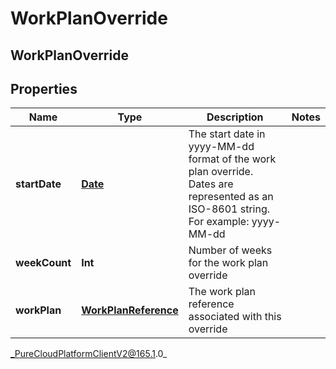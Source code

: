 # WorkPlanOverride

## WorkPlanOverride

## Properties

|Name | Type | Description | Notes|
|------------ | ------------- | ------------- | -------------|
| **startDate** | [**Date**](Date) | The start date in yyyy-MM-dd format of the work plan override. Dates are represented as an ISO-8601 string. For example: yyyy-MM-dd | |
| **weekCount** | **Int** | Number of weeks for the work plan override | |
| **workPlan** | [**WorkPlanReference**](WorkPlanReference) | The work plan reference associated with this override | |



_PureCloudPlatformClientV2@165.1.0_
